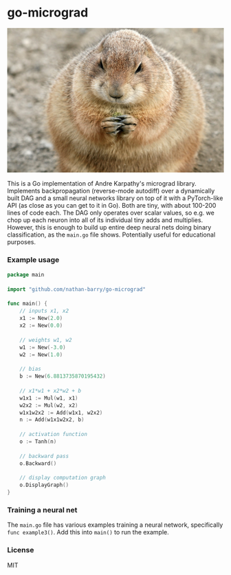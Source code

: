 # go-micrograd

![gopher](gopher.jpg)

This is a Go implementation of Andre Karpathy's micrograd library. Implements backpropagation (reverse-mode autodiff) over a dynamically built DAG and a small neural networks library on top of it with a PyTorch-like API (as close as you can get to it in Go). Both are tiny, with about 100-200 lines of code each. The DAG only operates over scalar values, so e.g. we chop up each neuron into all of its individual tiny adds and multiplies. However, this is enough to build up entire deep neural nets doing binary classification, as the `main.go` file shows. Potentially useful for educational purposes.

### Example usage
```go
package main

import "github.com/nathan-barry/go-micrograd"

func main() {
    // inputs x1, x2
    x1 := New(2.0)
    x2 := New(0.0)

    // weights w1, w2
    w1 := New(-3.0)
    w2 := New(1.0)

    // bias
    b := New(6.8813735870195432)

    // x1*w1 + x2*w2 + b
    w1x1 := Mul(w1, x1)
    w2x2 := Mul(w2, x2)
    w1x1w2x2 := Add(w1x1, w2x2)
    n := Add(w1x1w2x2, b)

    // activation function
    o := Tanh(n)

    // backward pass
    o.Backward()

    // display computation graph
    o.DisplayGraph()
}
```

### Training a neural net

The `main.go` file has various examples training a neural network, specifically `func example3()`. Add this into `main()` to run the example.

### License

MIT
